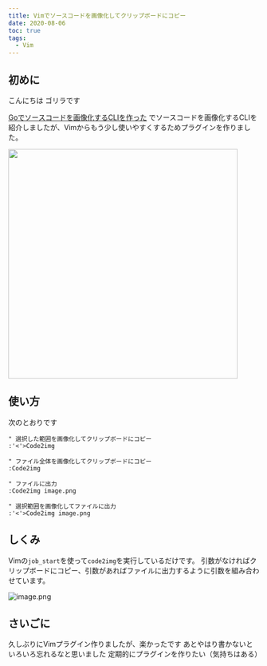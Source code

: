 ```yaml
---
title: Vimでソースコードを画像化してクリップボードにコピー
date: 2020-08-06
toc: true
tags: 
  - Vim
---
```


## 初めに
こんにちは
ゴリラです

[Goでソースコードを画像化するCLIを作った](https://qiita.com/gorilla0513/items/013aea9060bca1455137) でソースコードを画像化するCLIを紹介しましたが、Vimからもう少し使いやすくするためプラグインを作りました。

<a href="https://github.com/skanehira/code2img.vim"><img src="https://github-link-card.s3.ap-northeast-1.amazonaws.com/skanehira/code2img.vim.png" width="460px"></a>

## 使い方
次のとおりです

```vim
" 選択した範囲を画像化してクリップボードにコピー
:'<'>Code2img

" ファイル全体を画像化してクリップボードにコピー
:Code2img

" ファイルに出力
:Code2img image.png

" 選択範囲を画像化してファイルに出力
:'<'>Code2img image.png
```

## しくみ
Vimの`job_start`を使って`code2img`を実行しているだけです。
引数がなければクリップボードにコピー、引数があればファイルに出力するように引数を組み合わせています。

![image.png](https://qiita-image-store.s3.ap-northeast-1.amazonaws.com/0/66178/32395da9-4f89-5baf-12e3-934d3fddd221.png)

## さいごに
久しぶりにVimプラグイン作りましたが、楽かったです
あとやはり書かないといろいろ忘れるなと思いました
定期的にプラグインを作りたい（気持ちはある）

